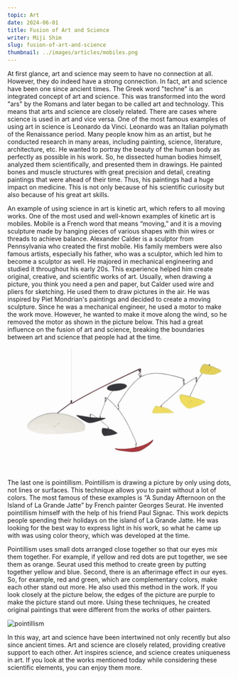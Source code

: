 ```yaml
---
topic: Art
date: 2024-06-01
title: Fusion of Art and Science
writer: Miji Shim
slug: fusion-of-art-and-science
thumbnail: ../images/articles/mobiles.png
---
```

At first glance, art and science may seem to have no connection at all. However, they do indeed have a strong connection. In fact, art and science have been one since ancient times. The Greek word "techne" is an integrated concept of art and science. This was transformed into the word "ars" by the Romans and later began to be called art and technology. This means that arts and science are closely related. There are cases where science is used in art and vice versa. 
One of the most famous examples of using art in science is Leonardo da Vinci. Leonardo was an Italian polymath of the Renaissance period. Many people know him as an artist, but he conducted research in many areas, including painting, science, literature, architecture, etc. He wanted to portray the beauty of the human body as perfectly as possible in his work. So, he dissected human bodies himself, analyzed them scientifically, and presented them in drawings. He painted bones and muscle structures with great precision and detail, creating paintings that were ahead of their time. Thus, his paintings had a huge impact on medicine. This is not only because of his scientific curiosity but also because of his great art skills.

An example of using science in art is kinetic art, which refers to all moving works. One of the most used and well-known examples of kinetic art is mobiles. Mobile is a French word that means “moving,” and it is a moving sculpture made by hanging pieces of various shapes with thin wires or threads to achieve balance. Alexander Calder is a sculptor from Pennsylvania who created the first mobile. His family members were also famous artists, especially his father, who was a sculptor, which led him to become a sculptor as well. He majored in mechanical engineering and studied it throughout his early 20s. This experience helped him create original, creative, and scientific works of art. Usually, when drawing a picture, you think you need a pen and paper, but Calder used wire and pliers for sketching. He used them to draw pictures in the air. He was inspired by Piet Mondrian's paintings and decided to create a moving sculpture. Since he was a mechanical engineer, he used a motor to make the work move. However, he wanted to make it move along the wind, so he removed the motor as shown in the picture below. This had a great influence on the fusion of art and science, breaking the boundaries between art and science that people had at the time.

![mobiles](../images/articles/mobiles.png)

The last one is pointillism. Pointillism is drawing a picture by only using dots, not lines or surfaces. This technique allows you to paint without a lot of colors. The most famous of these examples is “A Sunday Afternoon on the Island of La Grande Jatte” by French painter Georges Seurat. He invented pointillism himself with the help of his friend Paul Signac. This work depicts people spending their holidays on the island of La Grande Jatte. He was looking for the best way to express light in his work, so what he came up with was using color theory, which was developed at the time. 

Pointillism uses small dots arranged close together so that our eyes mix them together. For example, if yellow and red dots are put together, we see them as orange. Seurat used this method to create green by putting together yellow and blue. Second, there is an afterimage effect in our eyes. So, for example, red and green, which are complementary colors, make each other stand out more. He also used this method in the work. If you look closely at the picture below, the edges of the picture are purple to make the picture stand out more. Using these techniques, he created original paintings that were different from the works of other painters.

![pointillism](https://upload.wikimedia.org/wikipedia/commons/thumb/8/87/A_Sunday_on_La_Grande_Jatte_%281884%29_by_Georges_Seurat._Original_from_The_Art_Institute_of_Chicago._Digitally_enhanced_by_rawpixel._%2850434734621%29.jpg/1600px-A_Sunday_on_La_Grande_Jatte_%281884%29_by_Georges_Seurat._Original_from_The_Art_Institute_of_Chicago._Digitally_enhanced_by_rawpixel._%2850434734621%29.jpg?20201212130346)

In this way, art and science have been intertwined not only recently but also since ancient times. Art and science are closely related, providing creative support to each other. Art inspires science, and science creates uniqueness in art. If you look at the works mentioned today while considering these scientific elements, you can enjoy them more.